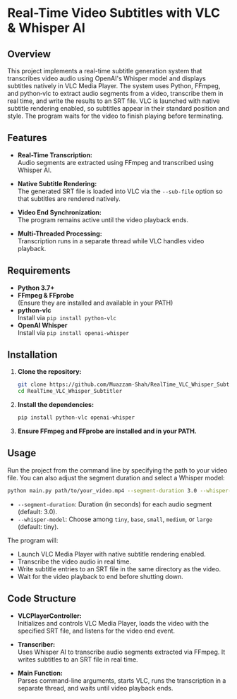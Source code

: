 # Real-Time Video Subtitles with VLC & Whisper AI

## Overview

This project implements a real-time subtitle generation system that transcribes video audio using OpenAI's Whisper model and displays subtitles natively in VLC Media Player. The system uses Python, FFmpeg, and python‑vlc to extract audio segments from a video, transcribe them in real time, and write the results to an SRT file. VLC is launched with native subtitle rendering enabled, so subtitles appear in their standard position and style. The program waits for the video to finish playing before terminating.

## Features

- **Real-Time Transcription:**  
  Audio segments are extracted using FFmpeg and transcribed using Whisper AI.

- **Native Subtitle Rendering:**  
  The generated SRT file is loaded into VLC via the `--sub-file` option so that subtitles are rendered natively.

- **Video End Synchronization:**  
  The program remains active until the video playback ends.

- **Multi-Threaded Processing:**  
  Transcription runs in a separate thread while VLC handles video playback.

## Requirements

- **Python 3.7+**
- **FFmpeg & FFprobe**  
  (Ensure they are installed and available in your PATH)
- **python-vlc**  
  Install via `pip install python-vlc`
- **OpenAI Whisper**  
  Install via `pip install openai-whisper`

## Installation

1. **Clone the repository:**

   ```bash
   git clone https://github.com/Muazzam-Shah/RealTime_VLC_Whisper_Subtitler.git
   cd RealTime_VLC_Whisper_Subtitler
   ```

2. **Install the dependencies:**

   ```bash
   pip install python-vlc openai-whisper
   ```

3. **Ensure FFmpeg and FFprobe are installed and in your PATH.**

## Usage

Run the project from the command line by specifying the path to your video file. You can also adjust the segment duration and select a Whisper model:

```bash
python main.py path/to/your_video.mp4 --segment-duration 3.0 --whisper-model tiny
```

- `--segment-duration`: Duration (in seconds) for each audio segment (default: 3.0).
- `--whisper-model`: Choose among `tiny`, `base`, `small`, `medium`, or `large` (default: tiny).

The program will:
- Launch VLC Media Player with native subtitle rendering enabled.
- Transcribe the video audio in real time.
- Write subtitle entries to an SRT file in the same directory as the video.
- Wait for the video playback to end before shutting down.

## Code Structure

- **VLCPlayerController:**  
  Initializes and controls VLC Media Player, loads the video with the specified SRT file, and listens for the video end event.

- **Transcriber:**  
  Uses Whisper AI to transcribe audio segments extracted via FFmpeg. It writes subtitles to an SRT file in real time.

- **Main Function:**  
  Parses command-line arguments, starts VLC, runs the transcription in a separate thread, and waits until video playback ends.
